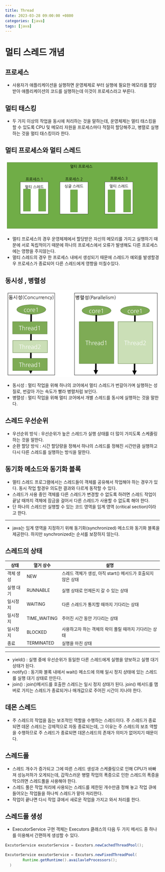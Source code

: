 ```yaml
---
title: Thread
date: 2023-03-28 09:00:00 +0800
categories: [java]
tags: [java]
---
```


# 멀티 스레드 개념

## 프로세스
- 사용자가 애플리케이션을 실행하면 운영체제로 부터 실행에 필요한 메모리를 할당받아 애플리케이션의 코드를 실행하는데 이것이 프로세스라고 부른다.

## 멀티 태스킹
- 두 가지 이상의 작업을 동시에 처리하는 것을 말하는데, 운영체제는 멀티 태스킹을 할 수 있도록 CPU 및 메모리 자원을 프로세스마다 적절히 할당해주고, 병렬로 실행하는 것을 멀티 태스킹이라 한다.

## 멀티 프로세스와 멀티 스레드

<img src="/images/thread/multi_thread.png">

- 멀티 프로세스의 경우 운영체제에서 할당받은 자신의 메모리를 가지고 실행하기 때문에 서로 독립적이기 때문에 하나의 프로세스에서 오류가 발생해도 다른 프로세스에는 영향을 주지않는다.
- 멀티 스레드의 경우 한 프로세스 내에서 생성되기 때문에 스레드가 예외를 발생할경우 프로세스가 종료되어 다른 스레드에게 영향을 미칠수있다.

## 동시성 , 병렬성
<img src="/images/thread/concurrency.png">

- 동시성 : 멀티 작업을 위해 하나의 코어에서 멀티 스레드가 번갈아가며 실행하는 성질로, 번갈아 가는 속도가 빨라 병렬처럼 보인다.
- 병렬성 : 멀티 작업을 위해 멀티 코어에서 개별 스레드를 동시에 실행하는 것을 말한다.

## 스레드 우선순위

- 우선순위 방식 : 우선순위가 높은 스레드가 실행 상태를 더 많이 가지도록 스케줄링하는 것을 말한다.
- 순환 할당 방식 : 시간 할당량을 정해서 하나의 스레드를 정해진 시간만큼 실행하고 다시 다른 스레드를 실행하는 방식을 말한다.

## 동기화 메소드와 동기화 블록
- 멀티 스레드 프로그램에서는 스레드들이 객체를 공유해서 작업해야 하는 경우가 있다. 동시 작업 할경우 의도한 결과와 다르게 동작할 수 있다.
- 스레드가 사용 중인 객체를 다른 스레드가 변경할 수 없도록 하려면 스레드 작업이 끝날 때까지 객체에 잠금을 걸어서 다른 스레드가 사용할 수 없도록 해야 한다.
- 단 하나의 스레드만 실행할 수 있는 코드 영역을 임계 영역 (critical section)이라고 한다.

---
- java는 임계 영역을 지정하기 위해 동기화(synchronized) 메소드와 동기화 블록을 제공한다. 하지만 synchronized는 순서를 보장하지 않는다.

## 스레드의 상태

|상태| 열거 상수        | 설명                                     |
|---|--------------|----------------------------------------|
|객체 생성| NEW          | 스레드 객체가 생성, 아직 start() 메서드가 호출되지 않은 상태 |
|실행 대기| RUNNABLE     | 실행 상태로 언제든지 갈 수 있는 상태                  |
|일시정지| WAITING      | 다른 스레드가 통지할 때까지 기다리는 상태                |
|일시정지| TIME_WAITING | 주어진 시간 동안 기다리는 상태                      |
|일시정지|BLOCKED|사용하고자 하는 객체의 락이 풀릴 때까지 기다리는 상태|
|종료|TERMINATED|실행을 마친 상태|

---

- yield() : 실행 중에 우선순위가 동일한 다른 스레드에게 실행을 양보하고 실행 대기 상태가 된다.
- notify() : 동기화 블록 내에서 wait() 메소드에 의해 일시 정지 상태에 있는 스레드를 실행 대기 상태로 만든다.
- join() : join()메서드를 호출한 스레드는 일시 정지 상태가 된다. join() 메서드를 맴버로 가지는 스레드가 종료되거나 매개값으로 주어진 시간이 지나야 한다.

## 데몬 스레드
- 주 스레드의 작업을 돕는 보조적인 역할을 수행하는 스레드이다. 주 스레드가 종료되면 데몬 스레드는 강제적으로 자동 종료되는데, 그 이유는 주 스레드의 보조 역할을 수행하므로 주 스레드가 종료되면 데몬스레드의 존재가 의미가 없어지기 때문이다.

## 스레드풀
- 스레드 개수가 증가되고 그에 따른 스레드 생성과 스케줄링으로 인해 CPU가 바빠져 성능저하가 오게되는데, 갑작스러운 병렬 작업의 폭증으로 인한 스레드의 폭증을 막으려면 스레드풀을 사용해야 한다.
- 스레드 풀은 작업 처리에 사용되는 스레드를 제한된 개수만큼 정해 놓고 작업 큐에 들어오는 작업들을 하나씩 스레드가 맡아 처리한다.
- 작업이 끝나면 다시 작업 큐에서 새로운 작업을 가지고 와서 처리를 한다.

## 스레드풀 생성
- ExecutorService 구현 객체는 Executors 클래스의 다음 두 가지 메서드 중 하나를 이용해서 간편하게 생성할 수 있다.
```java
ExcutorService excutorService = Excutors.newCachedThreadPool();
```

```java
ExcutorService excutorService = Excutors.newFixedThreadPool(
        Runtime.getRuntime().availavleProcessors();
  )
```
